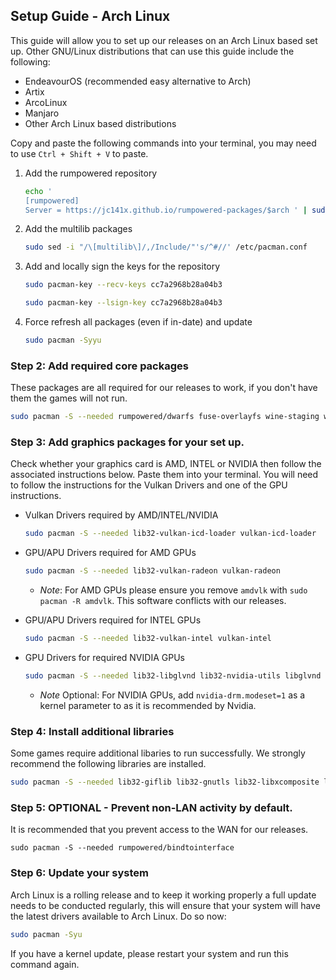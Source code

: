 ## Setup Guide - Arch Linux

This guide will allow you to set up our releases on an Arch Linux based set up. Other GNU/Linux distributions that can use this guide include the following:

- EndeavourOS (recommended easy alternative to Arch)
- Artix
- ArcoLinux
- Manjaro
- Other Arch Linux based distributions

Copy and paste the following commands into your terminal, you may need to use `Ctrl + Shift + V` to paste.

1. Add the rumpowered repository

    ```sh
    echo '
    [rumpowered]
    Server = https://jc141x.github.io/rumpowered-packages/$arch ' | sudo tee -a /etc/pacman.conf
    ```
2. Add the multilib packages

    ```sh
    sudo sed -i "/\[multilib\]/,/Include/"'s/^#//' /etc/pacman.conf
    ```
3. Add and locally sign the keys for the repository

    ```sh
    sudo pacman-key --recv-keys cc7a2968b28a04b3
    ```

    ```sh
    sudo pacman-key --lsign-key cc7a2968b28a04b3
    ```
4. Force refresh all packages (even if in-date) and update

    ```sh
    sudo pacman -Syyu
    ```

### Step 2: Add required core packages

These packages are all required for our releases to work, if you don't have them the games will not run.

```sh
sudo pacman -S --needed rumpowered/dwarfs fuse-overlayfs wine-staging wine-mono openssl-1.1
```

### Step 3: Add graphics packages for your set up.

Check whether your graphics card is AMD, INTEL or NVIDIA then follow the associated instructions below. Paste them into your terminal. You will need to follow the instructions for the Vulkan Drivers and one of the GPU instructions.

- Vulkan Drivers required by AMD/INTEL/NVIDIA

    ```sh
    sudo pacman -S --needed lib32-vulkan-icd-loader vulkan-icd-loader 
    ```
- GPU/APU Drivers required for AMD GPUs

    ```sh
    sudo pacman -S --needed lib32-vulkan-radeon vulkan-radeon
    ```
    - *Note*: For AMD GPUs please ensure you remove `amdvlk` with `sudo pacman -R amdvlk`. This software conflicts with our releases.

- GPU/APU Drivers required for INTEL GPUs

    ```sh
    sudo pacman -S --needed lib32-vulkan-intel vulkan-intel
    ```
- GPU Drivers for required NVIDIA GPUs

    ```sh
    sudo pacman -S --needed lib32-libglvnd lib32-nvidia-utils libglvnd nvidia
    ```
    - *Note* Optional: For NVIDIA GPUs, add `nvidia-drm.modeset=1` as a kernel parameter to as it is recommended by Nvidia.

### Step 4: Install additional libraries

Some games require additional libaries to run successfully. We strongly recommend the following libraries are installed.

```sh
sudo pacman -S --needed lib32-giflib lib32-gnutls lib32-libxcomposite lib32-libxinerama lib32-libxslt lib32-mpg123 lib32-v4l-utils lib32-alsa-lib lib32-alsa-plugins lib32-libpulse lib32-openal lib32-zlib giflib libgphoto2 libxcrypt-compat zlib gst-plugins-base gst-plugins-good gst-plugins-ugly gst-plugins-bad gstreamer-vaapi gst-libav
```

### Step 5: OPTIONAL - Prevent non-LAN activity by default.

It is recommended that you prevent access to the WAN for our releases.

```
sudo pacman -S --needed rumpowered/bindtointerface
```

### Step 6: Update your system

Arch Linux is a rolling release and to keep it working properly a full update needs to be conducted regularly, this will ensure that your system will have the latest drivers available to Arch Linux. Do so now:

```sh
sudo pacman -Syu
```

If you have a kernel update, please restart your system and run this command again.

